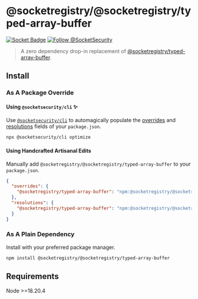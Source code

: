 # @socketregistry/@socketregistry/typed-array-buffer

[![Socket Badge](https://socket.dev/api/badge/npm/package/@socketregistry/@socketregistry/typed-array-buffer)](https://socket.dev/npm/package/@socketregistry/@socketregistry/typed-array-buffer)
[![Follow @SocketSecurity](https://img.shields.io/twitter/follow/SocketSecurity?style=social)](https://twitter.com/SocketSecurity)

> A zero dependency drop-in replacement of
> [@socketregistry/typed-array-buffer](https://www.npmjs.com/package/@socketregistry/typed-array-buffer).

## Install

### As A Package Override

#### Using `@socketsecurity/cli` :sparkles:

Use [`@socketsecurity/cli`](https://www.npmjs.com/package/@socketsecurity/cli)
to automagically populate the
[overrides](https://docs.npmjs.com/cli/v9/configuring-npm/package-json#overrides)
and [resolutions](https://yarnpkg.com/configuration/manifest#resolutions) fields
of your `package.json`.

```sh
npx @socketsecurity/cli optimize
```

#### Using Handcrafted Artisanal Edits

Manually add `@socketregistry/@socketregistry/typed-array-buffer` to your
`package.json`.

```json
{
  "overrides": {
    "@socketregistry/typed-array-buffer": "npm:@socketregistry/@socketregistry/typed-array-buffer@^1"
  },
  "resolutions": {
    "@socketregistry/typed-array-buffer": "npm:@socketregistry/@socketregistry/typed-array-buffer@^1"
  }
}
```

### As A Plain Dependency

Install with your preferred package manager.

```sh
npm install @socketregistry/@socketregistry/typed-array-buffer
```

## Requirements

Node &gt;=18.20.4
